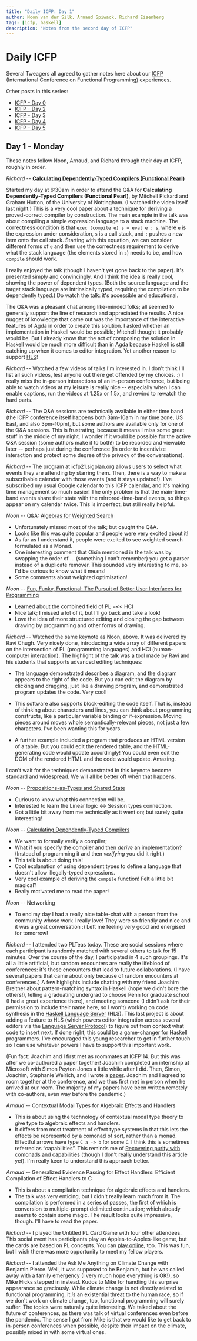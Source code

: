 ```yaml
---
title: "Daily ICFP: Day 1"
author: Noon van der Silk, Arnaud Spiwack, Richard Eisenberg
tags: [icfp, haskell]
description: "Notes from the second day of ICFP"
---
```


# Daily ICFP

Several Tweagers all agreed to gather notes here about our
[ICFP](https://icfp21.sigplan.org/) (International Conference on Functional
Programming) experiences.

Other posts in this series:

- [ICFP - Day 0](/blog/2021-08-23-icfp0/)
- [ICFP - Day 2](/blog/2021-08-25-icfp2/)
- [ICFP - Day 3](/blog/2021-08-26-icfp3/)
- [ICFP - Day 4](/blog/2021-08-27-icfp4/)
- [ICFP - Day 5](/blog/2021-08-30-icfp5/)

## Day 1 - Monday

These notes follow Noon, Arnaud, and Richard through their day at ICFP,
roughly in order.

_Richard_ -- [**Calculating Dependently-Typed Compilers (Functional
Pearl)**](https://icfp21.sigplan.org/details/icfp-2021-papers/21/Calculating-Dependently-Typed-Compilers-Functional-Pearl-)

Started my day at 6:30am in order to attend the Q&A for **Calculating
Dependently-Typed Compilers (Functional Pearl)**, by Mitchell Pickard and
Graham Hutton, of the University of Nottingham. (I watched the video itself
last night.) This is a very cool paper about a technique for deriving a
proved-correct compiler by construction. The main example in the talk was
about compiling a simple expression language to a stack machine. The
correctness condition is that `exec (compile e) s = eval e : s`, where `e`
is the expression under consideration, `s` is a call stack, and `:` pushes a
new item onto the call stack. Starting with this equation, we can consider
different forms of `e` and then use the correctness requirement to derive
what the stack language (the elements stored in `s`) needs to be, and how
`compile` should work.

I really enjoyed the talk (though I haven't yet gone back to the paper).
It's presented simply and convincingly. And I think the idea is really cool,
showing the power of dependent types. (Both the source language and the
target stack language are intrinsically typed, requiring the compilation to
be dependently typed.) Do watch the talk: it's accessible and educational.

The Q&A was a pleasant chat among like-minded folks; all seemed to generally
support the line of research and appreciated the results. A nice nugget of
knowledge that came out was the importance of the interactive features of
Agda in order to create this solution. I asked whether an implementation in
Haskell would be possible; Mitchell thought it probably would be. But I
already know that the act of composing the solution in Haskell would be much
more difficult than in Agda because Haskell is still catching up when it
comes to editor integration. Yet another reason to support
[HLS](https://github.com/haskell/haskell-language-server)!

_Richard_ -- Watched a few videos of talks I'm interested in. I don't think I'll
list all such videos, lest anyone out there get offended by my choices. :) I
really miss the in-person interactions of an in-person conference, but being
able to watch videos at my leisure is really nice -- especially when I can
enable captions, run the videos at 1.25x or 1.5x, and rewind to rewatch the
hard parts.

_Richard_ -- The Q&A sessions are technically available in either time band (the
ICFP conference itself happens both 3am-10am in my time zone, US East, and
also 3pm-10pm), but some authors are available only for one of the Q&A
sessions. This is frustrating, because it means I miss some great stuff in
the middle of my night. I wonder if it would be possible for the active Q&A
session (some authors make it to both!) to be recorded and viewable later --
perhaps just during the conference (in order to incentivize interaction and
protect some degree of the privacy of the conversations).

_Richard_ -- The program at [icfp21.sigplan.org](https://icfp21.sigplan.org/)
allows users to select what
events they are attending by starring them. Then, there is a way to make a
subscribable calendar with those events (and it stays updated!). I've
subscribed my usual Google calendar to this ICFP calendar, and it's making
time management so much easier! The only problem is that the main-time-band
events share their state with the mirrored-time-band events, so things appear
on my calendar twice. This is imperfect, but still really helpful.

_Noon_ -- Q&A: [Algebras for Weighted Search](https://icfp21.sigplan.org/details/icfp-2021-papers/11/Algebras-for-Weighted-Search)

- Unfortunately missed most of the talk; but caught the Q&A.
- Looks like this was quite popular and people were very excited about it!
- As far as I understand it, people were excited to see weighted search formulated as a Monad.
- One interesting comment that Oisín mentioned in the talk was by swapping the order of ... (something I can't remember) you get a parser instead of a duplicate remover. This sounded very interesting to me, so I'd be curious to know what it means!
- Some comments about weighted optimisation!

_Noon_ -- [Fun, Funky, Functional: The Pursuit of Better User Interfaces for Programming](https://icfp21.sigplan.org/details/icfp-2021-papers/41/Fun-Funky-Functional-The-Pursuit-of-Better-User-Interfaces-for-Programming)

- Learned about the combined field of PL =<< HCI
- Nice talk; I missed a lot of it, but I'll go back and take a look!
- Love the idea of more structured editing and closing the gap between drawing by programming and other forms of drawing.

_Richard_ -- Watched the same keynote as Noon, above. It was delivered by Ravi
Chugh. Very nicely done, introducing a wide array of different papers on the
intersection of PL (programming languages) and HCI (human-computer
interaction). The highlight of the talk was a tool made by Ravi and his
students that supports advanced editing techniques:

- The language demonstrated describes a diagram, and the diagram appears to
  the right of the code. But you can edit the diagram by clicking and
  dragging, just like a drawing program, and demonstrated program updates the
  code. Very cool!

- This software also supports block-editing the code itself. That is, instead
  of thinking about characters and lines, you can think about programming
  constructs, like a particular variable binding or if-expression. Moving
  pieces around moves whole semantically-relevant pieces, not just a few
  characters. I've been wanting this for years.

- A further example included a program that produces an HTML version of a
  table. But you could edit the rendered table, and the HTML-generating code
  would update accordingly! You could even edit the DOM of the rendered HTML
  and the code would update. Amazing.

I can't wait for the techniques demonstrated in this keynote become standard
and widespread. We will all be better off when that happens.

_Noon_ -- [Propositions-as-Types and Shared State](https://icfp21.sigplan.org/details/icfp-2021-papers/18/Propositions-as-Types-and-Shared-State)

- Curious to know what this connection will be.
- Interested to learn the Linear logic <-> Session types connection.
- Got a little bit away from me technically as it went on; but surely quite interesting!

_Noon_ -- [Calculating Dependently-Typed Compilers](https://icfp21.sigplan.org/details/icfp-2021-papers/21/Calculating-Dependently-Typed-Compilers-Functional-Pearl-)

- We want to formally verify a compiler;
- What if you specify the compiler and then _derive_ an implementation? (Instead of programming it and then _verifying_ you did it right.)
- This talk is about doing this!
- Cool explanation of using dependent types to define a language that doesn't allow illegally-typed expressions.
- Very cool example of deriving the `compile` function! Felt a little bit magical?
- Really motivated me to read the paper!

_Noon_ -- Networking

- To end my day I had a really nice table-chat with a person from the
  community whose work I really love! They were so friendly and nice and
  it was a great conversation :) Left me feeling very good and energised for
  tomorrow!

_Richard_ -- I attended two PLTeas today. These are social sessions where each
participant is randomly matched with several others to talk for 15 minutes.
Over the course of the day, I participated in 4 such groupings. It's all a
little artificial, but random encounters are really the lifeblood of
conferences: it's these encounters that lead to future collaborations. (I
have several papers that came about only because of random encounters at
conferences.) A few highlights include chatting with my friend Joachim
Breitner about pattern-matching syntax in Haskell (hope we didn't bore the
others!), telling a graduating undergrad to choose Penn for graduate school
(I had a great experience there), and meeting someone (I didn't ask for their
permission to include their name here, so I won't) working on code synthesis
in the [Haskell Language
Server](https://github.com/haskell/haskell-language-server) (HLS). This last
project is about adding a feature to HLS (which powers editor integration
across several editors via the [Language Server
Protocol](https://microsoft.github.io/language-server-protocol/)) to figure
out from context what code to insert next. If done right, this could be a
game-changer for Haskell programmers. I've encouraged this young researcher
to get in further touch so I can use whatever powers I have to support this
important work.

(Fun fact: Joachim and I first met as roommates at ICFP'14. But this was after
we co-authored a paper together! Joachim completed an internship at Microsoft
with Simon Peyton Jones a little while after I did. Then, Simon, Joachim,
Stephanie Weirich, and I wrote a
[paper](https://richarde.dev/papers/2014/coercible/coercible.pdf). Joachim and
I agreed to room together at the conference, and we thus first met in person
when he arrived at our room. The majority of my papers have been written
remotely with co-authors, even way before the pandemic.)

_Arnaud_ -- Contextual Modal Types for Algebraic Effects and Handlers

- This is about using the technology of contextual modal type theory to give type to algebraic effects and handlers.
- It differs from most treatment of effect type systems in that this lets the effects be represented by a comonad of sort, rather than a monad. Effectful arrows have type `C a -> b` for some `C`. I think this is sometimes referred as “capabilities”. This reminds me of [Recovering purity with comonads and capabilities](https://dl.acm.org/doi/10.1145/3408993) (though I don't really understand this article yet). I'm really keen to understand this approach better.

_Arnaud_ -- Generalized Evidence Passing for Effect Handlers: Efficient Compilation of Effect Handlers to C

- This is about a compilation technique for algebraic effects and handlers.
- The talk was very enticing, but I didn't really learn much from it. The compilation is performed in a series of passes, the first of which is conversion to multiple-prompt delimited continuation; which already seems to contain some magic. The result looks quite impressive, though. I'll have to read the paper.

_Richard_ -- I played the Untitled PL Card Game with four other attendees. This
social event has participants play an Apples-to-Apples-like game, but the
cards are based on PL concepts. You can [play
online](https://uplcg.jaspervdj.be/rooms), too. This was fun, but I wish
there was more opportunity to meet my fellow players.

_Richard_ -- I attended the Ask Me Anything on Climate Change with Benjamin
Pierce. Well, it was supposed to be Benjamin, but he was called away with a
family emergency (I very much hope everything is OK!), so Mike Hicks stepped
in instead. Kudos to Mike for handling this surprise appearance so
graciously. While climate change is not directly related to functional
programming, it _is_ an existential threat to the human race, so if we don't
work on climate change, too, functional programming will surely suffer. The
topics were naturally quite interesting. We talked about the future of
conferences, as there was talk of virtual conferences even before the
pandemic. The sense I got from Mike is that we would like to get back to
in-person conferences when possible, despite their impact on the climate,
possibly mixed in with some virtual ones.
